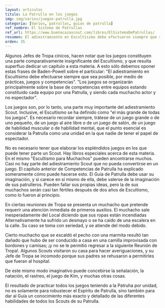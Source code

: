 ```yaml
---
layout: articulos
titulo: La Patrulla en los juegos
img: img/varios/juegos-patrulla.jpg
categoria: [Varios, patrullas, guias de patrulla]
ref_nombre: El Sistema de Patrullas
ref_url: https://www.buenacazascout.com/libros/ElSistemaDePatrullas/
resumen: El adiestramiento en Escultisimo debe efectuarse siempre que sea posible, por medio de prácticas, juegos y competencias.
orden: 35
---
```

Algunos Jefes de Tropa  cínicos, hacen notar que los juegos constituyen una parte comparativamente insignificante del Escultismo, y que resulta superfluo dedicar un capítulo a esta materia. A esto sólo debemos oponer estas frases de Baden-Powell sobre el particular: "El adiestramiento en Escultisimo debe efectuarse siempre que sea posible, por medio de prácticas, juegos y competencias". "Los juegos se organizarán principalmente sobre la base de competencias entre equipos estando constituido cada equipo por una Patrulla, y siendo cada muchacho actor y no espectador".

Los juegos son, por lo tanto, una parte muy importante del adiestramiento Scout. Inclusive, el Escultismo se ha definido como "el más grande de todas los juegos". Es necesario recordar siempre, trátese de un juego grande o de uno pequeño, de un juego al aire libre o de un juego de salón, de un juego de habilidad muscular o de habilidad mental, que el punto esencial es considerar la Patrulla como una unidad en la que nadie de tener el papel de espectador.

No es necesario tener que elaborar los espléndidos juegos en los que puede tener parte un Scout. Hay libros especiales acerca de esta materia. En el mismo "Escultismo para Muchachos" pueden ancontrarse muchos. Casi no hay parte del adiestramiento Scout que no pueda convertirse en un juego. El capítulo anterior de Competencias de Patrulla ha explicado someramente cómo puede hacerse esto. El Guía de Patrulla debe usar su imaginación, y si carece en sí mismo de ella, debe valerse de la imaginación de sus patrulleros. Pueden fallar sus propias ideas, pero la de sus muchachos serán casi tan fértiles después de dos años de Escultismo, como lo fueron al principio.

En ciertas reuniones de Tropa se presenta un muchacho que pretende requerir una atención inmediata  de primeros auxilios. El muchacho sale inesperadamente del Local diciendo que sus ropas están incendiadas 
Alternativamente ha sufrido un desmayo o se ha caído de una escalera en la calle. Su caso se toma con seriedad, y se atiende del modo debido.

Cierto muchacho que se escaldó el pecho con una marmita resultó tan dañado que hubo de ser conducido a casa en una camilla improvisada con bordones y camisas; ¡y no se le permitió regresar a la siguiente Reunión de Tropa!. Algunos Scouts visitaron su casa para hacer averiguaciones, y su Jefe de Tropa se incomodo porque sus padres se rehusaron a permitirles que fueran al hospital.

De este mismo modo imaginativo puede concebirse la señalación, la natación, el rastreo, el juego de Kim, y muchas otras cosas.

El resultado de practicar todos los juegos teniendo a la Patruha por unidad, no es solamente para robustecer el Espíritu de Patrulla, sino también para dar al Guía un conocimiento más exacto y detallado de las diferentes habilidades de todos los Scouts de su Patrulla. 
